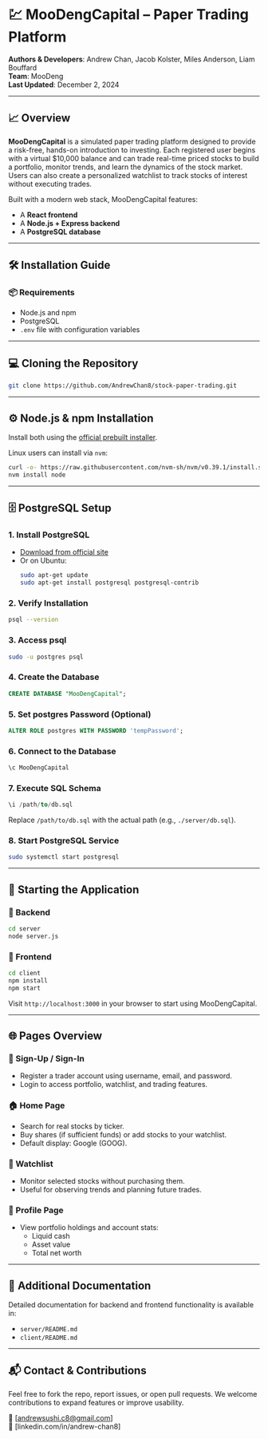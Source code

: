 # 💹 MooDengCapital – Paper Trading Platform

**Authors & Developers**: Andrew Chan, Jacob Kolster, Miles Anderson, Liam Bouffard  
**Team**: MooDeng  
**Last Updated**: December 2, 2024

---

## 📈 Overview

**MooDengCapital** is a simulated paper trading platform designed to provide a risk-free, hands-on introduction to investing. Each registered user begins with a virtual $10,000 balance and can trade real-time priced stocks to build a portfolio, monitor trends, and learn the dynamics of the stock market. Users can also create a personalized watchlist to track stocks of interest without executing trades.

Built with a modern web stack, MooDengCapital features:

- A **React frontend**
- A **Node.js + Express backend**
- A **PostgreSQL database**

---

## 🛠️ Installation Guide

### 📦 Requirements

- Node.js and npm
- PostgreSQL
- `.env` file with configuration variables

---

## 💻 Cloning the Repository

```bash
git clone https://github.com/AndrewChan8/stock-paper-trading.git
```

---

## ⚙️ Node.js & npm Installation

Install both using the [official prebuilt installer](https://nodejs.org/en/download/prebuilt-installer).

Linux users can install via `nvm`:

```bash
curl -o- https://raw.githubusercontent.com/nvm-sh/nvm/v0.39.1/install.sh | bash
nvm install node
```

---

## 🗄️ PostgreSQL Setup

### 1. Install PostgreSQL

- [Download from official site](https://www.postgresql.org/)
- Or on Ubuntu:
  ```bash
  sudo apt-get update
  sudo apt-get install postgresql postgresql-contrib
  ```

### 2. Verify Installation

```bash
psql --version
```

### 3. Access psql

```bash
sudo -u postgres psql
```

### 4. Create the Database

```sql
CREATE DATABASE "MooDengCapital";
```

### 5. Set postgres Password (Optional)

```sql
ALTER ROLE postgres WITH PASSWORD 'tempPassword';
```

### 6. Connect to the Database

```sql
\c MooDengCapital
```

### 7. Execute SQL Schema

```sql
\i /path/to/db.sql
```

Replace `/path/to/db.sql` with the actual path (e.g., `./server/db.sql`).

### 8. Start PostgreSQL Service

```bash
sudo systemctl start postgresql
```

---

## 🚀 Starting the Application

### 🧠 Backend

```bash
cd server
node server.js
```

### 🎨 Frontend

```bash
cd client
npm install
npm start
```

Visit `http://localhost:3000` in your browser to start using MooDengCapital.

---

## 🌐 Pages Overview

### 🔑 Sign-Up / Sign-In

- Register a trader account using username, email, and password.
- Login to access portfolio, watchlist, and trading features.

### 🏠 Home Page

- Search for real stocks by ticker.
- Buy shares (if sufficient funds) or add stocks to your watchlist.
- Default display: Google (GOOG).

### 👀 Watchlist

- Monitor selected stocks without purchasing them.
- Useful for observing trends and planning future trades.

### 👤 Profile Page

- View portfolio holdings and account stats:
  - Liquid cash
  - Asset value
  - Total net worth

---

## 📂 Additional Documentation

Detailed documentation for backend and frontend functionality is available in:

- `server/README.md`
- `client/README.md`

---

## 📬 Contact & Contributions

Feel free to fork the repo, report issues, or open pull requests. We welcome contributions to expand features or improve usability.

📧 [andrewsushi.c8@gmail.com]  
💼 [linkedin.com/in/andrew-chan8]
